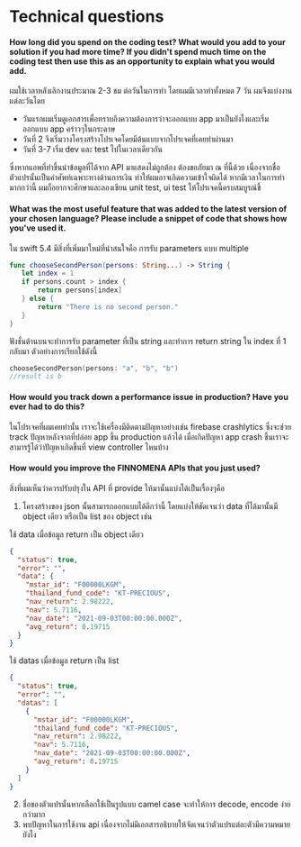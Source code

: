 # Technical questions

#### How long did you spend on the coding test? What would you add to your solution if you had more time? If     you didn't spend much time on the coding test then use this as an opportunity to explain what you would     add.

ผมใช้เวลาหลังเลิกงานประมาณ 2-3 ชม ต่อวันในการทำ โดยผมมีเวลาทำทั้งหมด 7 วัน ผมจึงแบ่งงานแต่ละวันโดย
- วันแรกผมเริ่มดูเอกสารเพื่อทราบถึงความต้องการว่าจะออกแบบ app มาเป็นยังไงและเริ่มออกแบบ app คร่าวๆในกระดาษ 
- วันที่ 2 จึงเริ่มวางโครงสร้างโปรเจคโดยมีต้นแบบจากโปรเจคที่เคยทำผ่านมา
- วันที่ 3-7 เริ่ม dev และ test ไปในเวลาเดียวกัน

ซึ่งหากแอพที่ทำขึ้นนำข้อมูลที่ได้จาก API มาแสดงไม่ถูกต้อง ต้องขอภัยมา ณ ที่นี้ด้วย เนื่องจากชื่อตัวแปรนั้นเป็นคำศัพท์เฉพาะทางด้านการเงิน ทำให้ผมอาจเกิดความเข้าใจผิดได้
หากมีเวลาในการทำมากกว่านี้ ผมก็อยากจะศึกษาและลองเขียน unit test, ui test  ให้โปรเจคนี้ครบสมบูรณ์ขึ้

#### What was the most useful feature that was added to the latest version of your chosen language? Please       include a snippet of code that shows how you've used it.

ใน swift 5.4 มีสิ่งที่เพิ่มมาใหม่ที่น่าสนใจคือ การรับ parameters แบบ multiple
```swift
func chooseSecondPerson(persons: String...) -> String {
   let index = 1
   if persons.count > index {
       return persons[index]
   } else {
       return "There is no second person."
   }
}
```
ฟังชั่นด้านบนจะทำการรับ parameter ที่เป็น string และทำการ return string ใน index ที่ 1 กลับมา
ตัวอย่างการเรียกใช้ดังนี้
```swift
chooseSecondPerson(persons: "a", "b", "b")
//result is b
```

#### How would you track down a performance issue in production? Have you ever had to do this?

ในโปรเจคที่ผมเคยทำนั้น เราจะใช้เครื่องมีติดตามปัญหาอย่างเช่น firebase crashlytics ซึ่งจะช่วย track ปัญหาหลังจากที่ปล่อย app ขึ้น production แล้วได้ เมื่อเกิดปัญหา app crash ขึ้นเราจะสามารรู้ได้ว่าปัญหาเกิดขึ้นที่ view controller ไหนบ้าง

#### How would you improve the FINNOMENA APIs that you just used?

สิ่งที่ผมเห็นว่าควรปรับปรุงใน API ที่ provide ให้มานั้นแบ่งได้เป็นเรื่องๆคือ
 1. โครงสร้างของ json นั้นสามารถออกแบบได้ดีกว่านี้ โดยแบ่งให้ชัดเจนว่า data ที่ได้มานั้นมี object เดียว หรือเป็น list ของ object เช่น 
 
ใช้ data เมื่อข้อมูล return เป็น object เดียว
```json
{
  "status": true,
  "error": "",
  "data": {
    "mstar_id": "F00000LKGM",
    "thailand_fund_code": "KT-PRECIOUS",
    "nav_return": 2.98222,
    "nav": 5.7116,
    "nav_date": "2021-09-03T00:00:00.000Z",
    "avg_return": 0.19715
  }
}
```
ใช้ datas เมื่อข้อมูล return เป็น list
```json
{
  "status": true,
  "error": "",
  "datas": [
    {
      "mstar_id": "F00000LKGM",
      "thailand_fund_code": "KT-PRECIOUS",
      "nav_return": 2.98222,
      "nav": 5.7116,
      "nav_date": "2021-09-03T00:00:00.000Z",
      "avg_return": 0.19715
    }
  ]
}
```

 2. ชื่อของตัวแปรนั้นหากเลือกใช้เป็นรูปแบบ camel case จะทำให้การ decode, encode ง่ายกว่ามาก
 3. พบปัญหาในการใช้งาน api เนื่องจากไม่มีเอกสารอธิบายให้จัดเจนว่าตัวแปรแต่ละตัวมีความหมายยังไง


